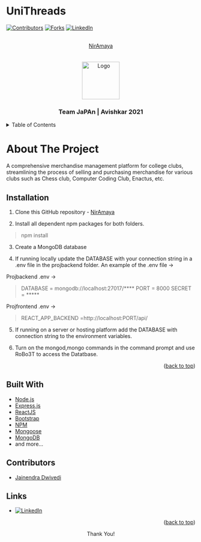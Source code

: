 # UniThreads

<div id="top"></div>

[![Contributors][contributors-shield]][contributors-url]
[![Forks][forks-shield]][forks-url]
[![LinkedIn][linkedin-shield]][linkedin-url]

<!-- PROJECT LOGO -->
<br />
<div align="center">
  <a href="https://github.com/JainendraDwivedi/NirAmaya">
    NirAmaya
<!--     <img src="/public/images/LOGO MAIN.png" alt="Logo"> -->
  </a>
<br/><br/><br/>
  <img src="/public/images/pngfind.com-japan-png-433.png" alt="Logo"  width="100" height="100">
  <h3 align="center">Team JaPAn | Avishkar 2021</h3>
</div>

<!-- TABLE OF CONTENTS -->
<details>
  <summary>Table of Contents</summary>
  <ol>
    <li><a href="#about-the-project">About The Project</a></li>
    <li><a href="#built-with">Built With</a></li>
    <li><a href="#contributors">Contributors</a></li>
    <li><a href="#installation">Installation</a></li>
    <li><a href="#links">Links</a></li>
  </ol>
</details>
  

# About The Project

A comprehensive merchandise management platform for college clubs, streamlining the process of selling and purchasing merchandise for various clubs such as Chess club, Computer Coding Club, Enactus, etc. 

## Installation

1. Clone this GitHub repository - [NirAmaya](https://github.com/JainendraDwivedi/UniThreads)

2. Install all dependent npm packages for both folders.

> npm install 

3. Create a MongoDB database

4. If running locally update the DATABASE with your connection string in a .env file in the projbackend folder.
   An example of the .env file ->

Projbackend .env ->

> DATABASE = mongodb://localhost:27017/****
> PORT = 8000
> SECRET = *****

Projfrontend .env ->
> REACT_APP_BACKEND =http://localhost:PORT/api/

5. If running on a server or hosting platform add the DATABASE with connection string to the environment variables.

6. Turn on the mongod,mongo commands in the command prompt and use RoBo3T to access the Datatbase.

<p align="right">(<a href="#top">back to top</a>)</p>

## Built With

* [Node.js](https://nodejs.org/)
* [Express.js](https://expressjs.com/)
* [ReactJS](https://legacy.reactjs.org/docs/getting-started.html)
* [Bootstrap](https://getbootstrap.com)
* [NPM](https://www.npmjs.com/) 
* [Mongoose](https://mongoosejs.com/)
* [MongoDB](https://www.mongodb.com/)
* and more...

## Contributors

- [Jainendra Dwivedi](https://github.com/JainendraDwivedi)

## Links
* [![LinkedIn][jlinkedin-shield]][jailinked-url] 

<p align="right">(<a href="#top">back to top</a>)</p>



<p align="center">Thank You!</p>

<!-- MARKDOWN LINKS & IMAGES -->
[contributors-shield]:https://img.shields.io/github/contributors/JainendraDwivedi/unithreads?style=for-the-badge&logo=appveyor
[contributors-url]: https://github.com/JainendraDwivedi/unithreads/graphs/contributors
[forks-shield]: https://img.shields.io/github/forks/JainendraDwivedi/unithreads?style=for-the-badge
[forks-url]: https://github.com/JainendraDwivedi/unithreads/network/members
[linkedin-shield]: https://img.shields.io/badge/-LinkedIn-black.svg?style=for-the-badge&logo=linkedin&colorB=555
[linkedin-url]: https://www.linkedin.com/in/jainendradwivedi
[jailinked-url]: https://www.linkedin.com/in/jainendradwivedi
[jlinkedin-shield]:https://img.shields.io/badge/-Jainendra-black.svg?style=for-the-badge&logo=linkedin&colorB=555

